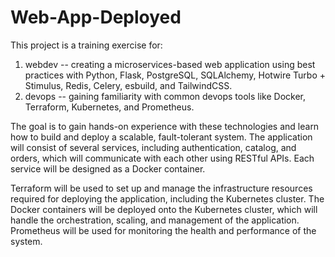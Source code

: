 # Web-App-Deployed
This project is a training exercise for:

1) webdev -- creating a microservices-based web application using best practices with Python, Flask, PostgreSQL, SQLAlchemy, Hotwire Turbo + Stimulus, Redis, Celery, esbuild, and TailwindCSS.
2) devops -- gaining familiarity with common devops tools like Docker, Terraform, Kubernetes, and Prometheus.

The goal is to gain hands-on experience with these technologies and learn how to build and deploy a scalable, fault-tolerant system. The application will consist of several services, including authentication, catalog, and orders, which will communicate with each other using RESTful APIs. Each service will be designed as a Docker container.

Terraform will be used to set up and manage the infrastructure resources required for deploying the application, including the Kubernetes cluster. The Docker containers will be deployed onto the Kubernetes cluster, which will handle the orchestration, scaling, and management of the application. Prometheus will be used for monitoring the health and performance of the system.
